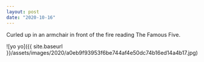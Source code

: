 ```yaml
---
layout: post
date: "2020-10-16"
---
```


Curled up in an armchair in front of the fire reading The Famous Five.

![yo yo]({{ site.baseurl }}/assets/images/2020/a0eb9f93953f6be744af4e50dc74b16ed14a4b17.jpg)
